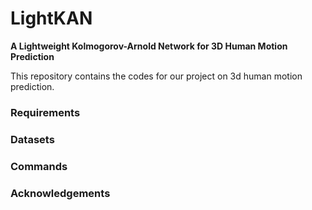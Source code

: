 # LightKAN
**A Lightweight Kolmogorov-Arnold Network for 3D Human Motion Prediction**

This repository contains the codes for our project on 3d human motion prediction.

### Requirements

### Datasets

### Commands

### Acknowledgements

